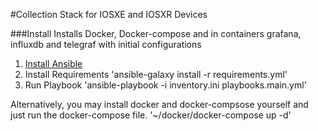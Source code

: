 #Collection Stack for IOSXE and IOSXR Devices


###Install
Installs Docker, Docker-compose and in containers grafana, influxdb and telegraf with initial configurations

1. [Install Ansible](https://docs.ansible.com/ansible/latest/installation_guide/intro_installation.html)
2. Install Requirements 
'ansible-galaxy install -r requirements.yml'
3. Run Playbook
'ansible-playbook -i inventory.ini playbooks.main.yml'

Alternatively, you may install docker and docker-compsose yourself and just run the docker-compose file.  '~/docker/docker-compose up -d'
